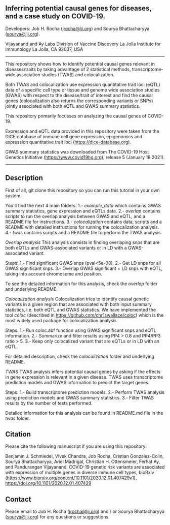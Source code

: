 Inferring potential causal genes for diseases, and a case study on COVID-19.
------------------------------------------------------------------------------

Developers: Job H. Rocha (jrocha@lji.org) and Sourya Bhattacharyya (sourya@lji.org).

Vijayanand and Ay Labs
Division of Vaccine Discovery
La Jolla Institute for Immunology
La Jolla, CA 92037, USA

**************************
This repository shows how to identify potential causal genes relevant
in diseases/traits by taking advantage of 2 statistical methods,
transcriptome-wide association studies (TWAS) and colocalization.

Both TWAS and colocalization use expression quantitative trait loci (eQTL) data of a specific cell type or tissue and
genome wide association studies (GWAS) with respect to the disease/trait of interest
and find the causal genes (colocalization also returns the corresponding variants or SNPs)
jointly associated with both eQTL and GWAS summary statistics.

This repository primarily focusses on analyzing the causal genes of COVID-19.

Expression and eQTL data provided in this repository were taken
from the DICE database of immune cell gene expression, epigenomics
and expression quantitative trait loci (https://dice-database.org).

GWAS summary statistics was downloaded from The COVID-19 Host
Genetics Initiative (https://www.covid19hg.org), release 5 (January 18 2021).
**************************

Description
------------------------
First of all, git clone this repository so you can run
this tutorial in your own system.

You'll find the next 4 main folders:
1.- *example_data* which contains GWAS summary statistics, gene expression and eQTLs data.
2.- *overlap* contains scripts to run the overlap analysis between GWAS and eQTL, and a README file for instructions.
3.- *colocalization* contains data, scripts and a README with detailed instructions for running the colocalization analysis.
4.- *twas* contains scripts and a README file to perform the TWAS analysis.


*Overlap analysis*
This analysis consists in finding overlaping snps that
are both eQTLs and GWAS-associated variants or in LD with
a GWAS-associated variant.

Steps:
1.- Find significant GWAS snps (pval<5e-08).
2.- Get LD snps for all GWAS significant snps.
3.- Overlap GWAS significant + LD snps with eQTL,
taking into account chromosome and position.

To see the detailed information for this analysis, check the
*overlap* folder and underlying README.


*Colocalization analysis*
Colocalization tries to identify causal genetic variants
in a given region that are associated with both input summary statistics, i.e.
both eQTL and GWAS statistics. We have implemented the tool *coloc*
(described in https://github.com/chr1swallace/coloc) which is the most widely used
package for colocalization analysis.

Steps:
1.- Run coloc.abf function using GWAS significant snps and eQTL information.
2.- Summarize and filter results using PP4 > 0.8 and PP4/PP3 ratio > 5.
3.- Keep only colocalized variant that are eQTLs or in LD with an eQTL.

For detailed description, check the *colocalization* folder and underlying README.


*TWAS*
TWAS analysis infers potential causal genes by asking if the effects
in gene expression is relevant in a given disease. TWAS uses
transcriptome prediction models and GWAS information to predict the target genes.

Steps:
1.- Build transcriptome prediction models.
2.- Perform TWAS analysis using prediction models and GWAS summary statistics.
3.- Filter TWAS results by the number of tests performed.

Detailed information for this analysis can be found in
README.md file in the *twas* folder.


Citation
--------------
Please cite the following manuscript if you are using this repository:

Benjamin J. Schmiedel, Vivek Chandra, Job Rocha, Cristian Gonzalez-Colin, Sourya Bhattacharyya, Ariel Madrigal, Christian H. Ottensmeier,  Ferhat Ay, and Pandurangan Vijayanand,
COVID-19 genetic risk variants are associated with expression of multiple genes in diverse immune cell types,
bioRxiv (https://www.biorxiv.org/content/10.1101/2020.12.01.407429v1),
https://doi.org/10.1101/2020.12.01.407429


Contact
--------------
Please email to Job H. Rocha (jrocha@lji.org) and / or Sourya Bhattacharyya (sourya@lji.org) for any questions or suggestions.
